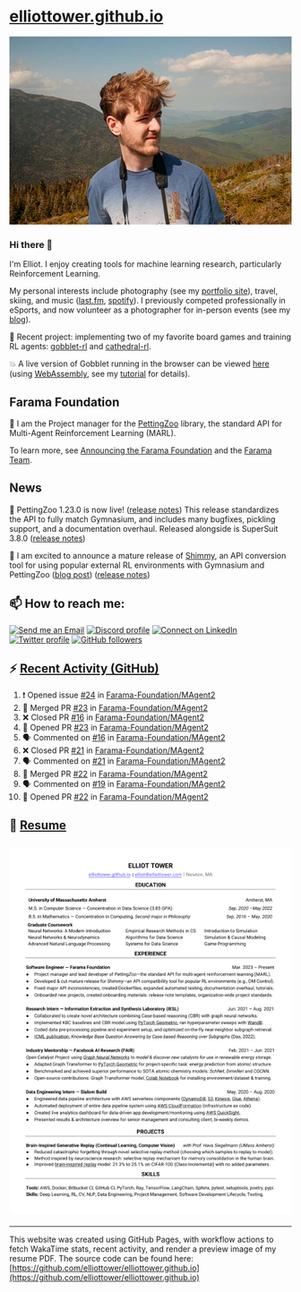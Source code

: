 # [elliottower.github.io](https://github.com/elliottower/elliottower.github.io)

[![A wild Elliot on Mt Washington](https://raw.githubusercontent.com/elliottower/elliottower.github.io/main/src/jpg/DSCF7539-600px.jpg?raw=true)](https://raw.githubusercontent.com/elliottower/elliottower.github.io/main/src/jpg/DSCF7539.jpg?raw=true)

### Hi there 👋

I'm Elliot. I enjoy creating tools for machine learning research, particularly Reinforcement Learning.

My personal interests include photography (see my [portfolio site](https://www.elliottower.com/)), travel, skiing, and music ([last.fm](https://www.last.fm/user/ajsdlfkwer), [spotify](https://open.spotify.com/user/12132818380)). I previously competed professionally in eSports, and now volunteer as a photographer for in-person events (see my [blog](https://www.elliottower.com/stories/?category=events)).

🤖 Recent project: implementing two of my favorite board games and training RL agents: [gobblet-rl](https://github.com/elliottower/gobblet-rl) and [cathedral-rl](https://github.com/elliottower/cathedral-rl). 

💥 A live version of Gobblet running in the browser can be viewed [here](https://elliottower.github.io/gobblet-rl/) (using [WebAssembly](https://webassembly.org/), see my [tutorial](https://github.com/elliottower/gobblet-rl/blob/main/tutorials/WebAssembly/web_assembly.md) for details).

## Farama Foundation

🚀 I am the Project manager for the [PettingZoo](https://github.com/Farama-Foundation/PettingZoo) library, the standard API for Multi-Agent Reinforcement Learning (MARL). 

To learn more, see [Announcing the Farama Foundation](https://farama.org/Announcing-The-Farama-Foundation) and the [Farama Team](https://farama.org/team).

## News

🎉 PettingZoo 1.23.0 is now live! ([release notes](https://github.com/Farama-Foundation/PettingZoo/releases/tag/1.23.0)) This release standardizes the API to fully match Gymnasium, and includes many bugfixes, pickling support, and a documentation overhaul. Released alongside is SuperSuit 3.8.0 ([release notes](https://github.com/Farama-Foundation/SuperSuit/releases/tag/3.8.0)) 

<!-- ![GitHub Release Date](https://img.shields.io/github/release-date/Farama-Foundation/PettingZoo) -->

🎉 I am excited to announce a mature release of [Shimmy](https://github.com/Farama-Foundation/Shimmy), an API conversion tool for using popular external RL environments with Gymnasium and PettingZoo ([blog post](https://farama.org/Announcing-Shimmy)) ([release notes](https://github.com/Farama-Foundation/Shimmy/releases/tag/v1.0.0)) 

## 📫 How to reach me:

 [![Send me an Email](https://img.shields.io/badge/email-elliot%40elliottower.com-blue)](mailto:elliot@elliottower.com)
 [![Discord profile](https://img.shields.io/badge/Discord-7289DA?style=flat&logo=discord&logoColor=white)](https://discord.com/users/83091537923145728)
 [![Connect on LinkedIn](https://img.shields.io/badge/--linkedin?label=LinkedIn&logo=LinkedIn&style=social)](https://www.linkedin.com/in/elliot-tower)
 [![Twitter profile](https://img.shields.io/twitter/follow/elliottower?style=social)](https://twitter.com/ElliotTower/)
 [![GitHub followers](https://img.shields.io/github/followers/elliottower?style=social)](https://github.com/elliottower/)

## ⚡ [Recent Activity (GitHub)](https://github.com/elliottower)

<!--START_SECTION:activity-->
1. ❗ Opened issue [#24](https://github.com/Farama-Foundation/MAgent2/issues/24) in [Farama-Foundation/MAgent2](https://github.com/Farama-Foundation/MAgent2)
2. 🎉 Merged PR [#23](https://github.com/Farama-Foundation/MAgent2/pull/23) in [Farama-Foundation/MAgent2](https://github.com/Farama-Foundation/MAgent2)
3. ❌ Closed PR [#16](https://github.com/Farama-Foundation/MAgent2/pull/16) in [Farama-Foundation/MAgent2](https://github.com/Farama-Foundation/MAgent2)
4. 💪 Opened PR [#23](https://github.com/Farama-Foundation/MAgent2/pull/23) in [Farama-Foundation/MAgent2](https://github.com/Farama-Foundation/MAgent2)
5. 🗣 Commented on [#16](https://github.com/Farama-Foundation/MAgent2/issues/16) in [Farama-Foundation/MAgent2](https://github.com/Farama-Foundation/MAgent2)
6. ❌ Closed PR [#21](https://github.com/Farama-Foundation/MAgent2/pull/21) in [Farama-Foundation/MAgent2](https://github.com/Farama-Foundation/MAgent2)
7. 🗣 Commented on [#21](https://github.com/Farama-Foundation/MAgent2/issues/21) in [Farama-Foundation/MAgent2](https://github.com/Farama-Foundation/MAgent2)
8. 🎉 Merged PR [#22](https://github.com/Farama-Foundation/MAgent2/pull/22) in [Farama-Foundation/MAgent2](https://github.com/Farama-Foundation/MAgent2)
9. 🗣 Commented on [#19](https://github.com/Farama-Foundation/MAgent2/issues/19) in [Farama-Foundation/MAgent2](https://github.com/Farama-Foundation/MAgent2)
10. 💪 Opened PR [#22](https://github.com/Farama-Foundation/MAgent2/pull/22) in [Farama-Foundation/MAgent2](https://github.com/Farama-Foundation/MAgent2)
<!--END_SECTION:activity-->

## 📄 [Resume](https://elliottower.github.io/src/pdf/resume.pdf)

<!-- PDF-TO-MARKDOWN:START -->
![Page 1](src/png/page1.png "Page 1")
---
<!-- PDF-TO-MARKDOWN:END -->

----

This website was created using GitHub Pages, with workflow actions to fetch WakaTime stats, recent activity, and render a preview image of my resume PDF. The source code can be found here: [https://github.com/elliottower/elliottower.github.io](https://github.com/elliottower/elliottower.github.io)
